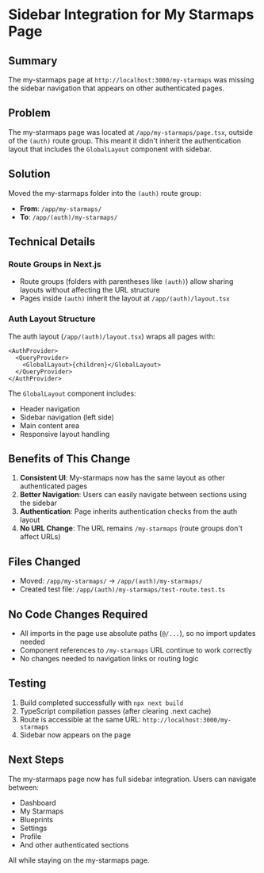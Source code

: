 # Sidebar Integration for My Starmaps Page

## Summary
The my-starmaps page at `http://localhost:3000/my-starmaps` was missing the sidebar navigation that appears on other authenticated pages.

## Problem
The my-starmaps page was located at `/app/my-starmaps/page.tsx`, outside of the `(auth)` route group. This meant it didn't inherit the authentication layout that includes the `GlobalLayout` component with sidebar.

## Solution
Moved the my-starmaps folder into the `(auth)` route group:
- **From**: `/app/my-starmaps/`
- **To**: `/app/(auth)/my-starmaps/`

## Technical Details

### Route Groups in Next.js
- Route groups (folders with parentheses like `(auth)`) allow sharing layouts without affecting the URL structure
- Pages inside `(auth)` inherit the layout at `/app/(auth)/layout.tsx`

### Auth Layout Structure
The auth layout (`/app/(auth)/layout.tsx`) wraps all pages with:
```tsx
<AuthProvider>
  <QueryProvider>
    <GlobalLayout>{children}</GlobalLayout>
  </QueryProvider>
</AuthProvider>
```

The `GlobalLayout` component includes:
- Header navigation
- Sidebar navigation (left side)
- Main content area
- Responsive layout handling

## Benefits of This Change
1. **Consistent UI**: My-starmaps now has the same layout as other authenticated pages
2. **Better Navigation**: Users can easily navigate between sections using the sidebar
3. **Authentication**: Page inherits authentication checks from the auth layout
4. **No URL Change**: The URL remains `/my-starmaps` (route groups don't affect URLs)

## Files Changed
- Moved: `/app/my-starmaps/` → `/app/(auth)/my-starmaps/`
- Created test file: `/app/(auth)/my-starmaps/test-route.test.ts`

## No Code Changes Required
- All imports in the page use absolute paths (`@/...`), so no import updates needed
- Component references to `/my-starmaps` URL continue to work correctly
- No changes needed to navigation links or routing logic

## Testing
1. Build completed successfully with `npx next build`
2. TypeScript compilation passes (after clearing .next cache)
3. Route is accessible at the same URL: `http://localhost:3000/my-starmaps`
4. Sidebar now appears on the page

## Next Steps
The my-starmaps page now has full sidebar integration. Users can navigate between:
- Dashboard
- My Starmaps
- Blueprints
- Settings
- Profile
- And other authenticated sections

All while staying on the my-starmaps page.
